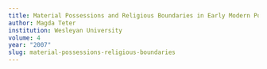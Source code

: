 ```yaml
---
title: Material Possessions and Religious Boundaries in Early Modern Poland
author: Magda Teter
institution: Wesleyan University
volume: 4
year: "2007"
slug: material-possessions-religious-boundaries
---
```

